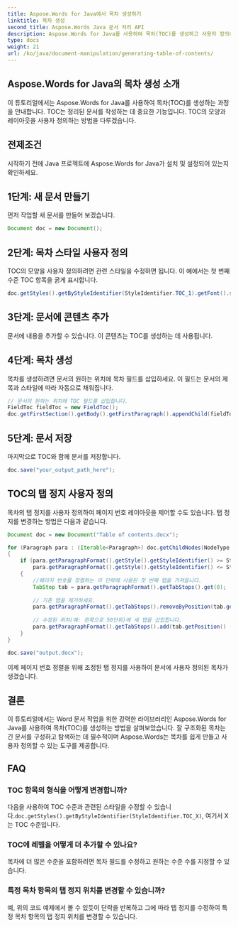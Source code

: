 ```yaml
---
title: Aspose.Words for Java에서 목차 생성하기
linktitle: 목차 생성
second_title: Aspose.Words Java 문서 처리 API
description: Aspose.Words for Java를 사용하여 목차(TOC)를 생성하고 사용자 정의하는 방법을 알아보세요. 체계적이고 전문적인 문서를 손쉽게 작성하세요.
type: docs
weight: 21
url: /ko/java/document-manipulation/generating-table-of-contents/
---
```


## Aspose.Words for Java의 목차 생성 소개

이 튜토리얼에서는 Aspose.Words for Java를 사용하여 목차(TOC)를 생성하는 과정을 안내합니다. TOC는 정리된 문서를 작성하는 데 중요한 기능입니다. TOC의 모양과 레이아웃을 사용자 정의하는 방법을 다루겠습니다.

## 전제조건

시작하기 전에 Java 프로젝트에 Aspose.Words for Java가 설치 및 설정되어 있는지 확인하세요.

## 1단계: 새 문서 만들기

먼저 작업할 새 문서를 만들어 보겠습니다.

```java
Document doc = new Document();
```

## 2단계: 목차 스타일 사용자 정의

TOC의 모양을 사용자 정의하려면 관련 스타일을 수정하면 됩니다. 이 예에서는 첫 번째 수준 TOC 항목을 굵게 표시합니다.

```java
doc.getStyles().getByStyleIdentifier(StyleIdentifier.TOC_1).getFont().setBold(true);
```

## 3단계: 문서에 콘텐츠 추가

문서에 내용을 추가할 수 있습니다. 이 콘텐츠는 TOC를 생성하는 데 사용됩니다.

## 4단계: 목차 생성

목차를 생성하려면 문서의 원하는 위치에 목차 필드를 삽입하세요. 이 필드는 문서의 제목과 스타일에 따라 자동으로 채워집니다.

```java
// 문서의 원하는 위치에 TOC 필드를 삽입합니다.
FieldToc fieldToc = new FieldToc();
doc.getFirstSection().getBody().getFirstParagraph().appendChild(fieldToc);
```

## 5단계: 문서 저장

마지막으로 TOC와 함께 문서를 저장합니다.

```java
doc.save("your_output_path_here");
```

## TOC의 탭 정지 사용자 정의

목차의 탭 정지를 사용자 정의하여 페이지 번호 레이아웃을 제어할 수도 있습니다. 탭 정지를 변경하는 방법은 다음과 같습니다.

```java
Document doc = new Document("Table of contents.docx");

for (Paragraph para : (Iterable<Paragraph>) doc.getChildNodes(NodeType.PARAGRAPH, true))
{
    if (para.getParagraphFormat().getStyle().getStyleIdentifier() >= StyleIdentifier.TOC_1 &&
        para.getParagraphFormat().getStyle().getStyleIdentifier() <= StyleIdentifier.TOC_9)
    {
        //페이지 번호를 정렬하는 이 단락에 사용된 첫 번째 탭을 가져옵니다.
        TabStop tab = para.getParagraphFormat().getTabStops().get(0);
        
        // 기존 탭을 제거하세요.
        para.getParagraphFormat().getTabStops().removeByPosition(tab.getPosition());
        
        // 수정된 위치(예: 왼쪽으로 50단위)에 새 탭을 삽입합니다.
        para.getParagraphFormat().getTabStops().add(tab.getPosition() - 50.0, tab.getAlignment(), tab.getLeader());
    }
}

doc.save("output.docx");
```

이제 페이지 번호 정렬을 위해 조정된 탭 정지를 사용하여 문서에 사용자 정의된 목차가 생겼습니다.


## 결론

이 튜토리얼에서는 Word 문서 작업을 위한 강력한 라이브러리인 Aspose.Words for Java를 사용하여 목차(TOC)를 생성하는 방법을 살펴보았습니다. 잘 구조화된 목차는 긴 문서를 구성하고 탐색하는 데 필수적이며 Aspose.Words는 목차를 쉽게 만들고 사용자 정의할 수 있는 도구를 제공합니다.

## FAQ

### TOC 항목의 형식을 어떻게 변경합니까?

 다음을 사용하여 TOC 수준과 관련된 스타일을 수정할 수 있습니다.`doc.getStyles().getByStyleIdentifier(StyleIdentifier.TOC_X)`, 여기서 X는 TOC 수준입니다.

### TOC에 레벨을 어떻게 더 추가할 수 있나요?

목차에 더 많은 수준을 포함하려면 목차 필드를 수정하고 원하는 수준 수를 지정할 수 있습니다.

### 특정 목차 항목의 탭 정지 위치를 변경할 수 있습니까?

예, 위의 코드 예제에서 볼 수 있듯이 단락을 반복하고 그에 따라 탭 정지를 수정하여 특정 목차 항목의 탭 정지 위치를 변경할 수 있습니다.